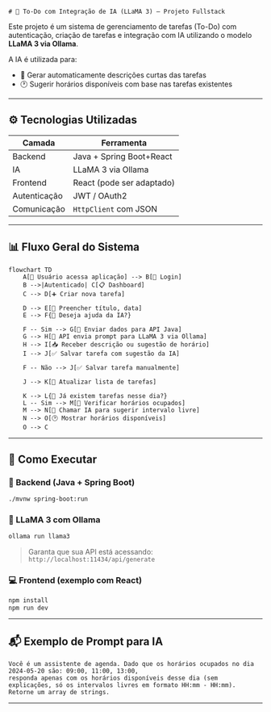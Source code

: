     # 🧠 To-Do com Integração de IA (LLaMA 3) – Projeto Fullstack

Este projeto é um sistema de gerenciamento de tarefas (To-Do) com autenticação, criação de tarefas e integração com IA utilizando o modelo **LLaMA 3 via Ollama**.

A IA é utilizada para:
- 📌 Gerar automaticamente descrições curtas das tarefas
- 🕐 Sugerir horários disponíveis com base nas tarefas existentes

---

## ⚙️ Tecnologias Utilizadas

| Camada       | Ferramenta                     |
|--------------|---------------------------------|
| Backend      | Java + Spring Boot+React        |
| IA           | LLaMA 3 via Ollama              |
| Frontend     | React (pode ser adaptado)       |
| Autenticação | JWT / OAuth2                    |
| Comunicação  | `HttpClient` com JSON           |

---

## 📊 Fluxo Geral do Sistema

```mermaid
flowchart TD
    A[👤 Usuário acessa aplicação] --> B[🔐 Login]
    B -->|Autenticado| C[📋 Dashboard]
    C --> D[➕ Criar nova tarefa]

    D --> E[📝 Preencher título, data]
    E --> F{🤖 Deseja ajuda da IA?}

    F -- Sim --> G[📨 Enviar dados para API Java]
    G --> H[🧠 API envia prompt para LLaMA 3 via Ollama]
    H --> I[📥 Receber descrição ou sugestão de horário]
    I --> J[✅ Salvar tarefa com sugestão da IA]

    F -- Não --> J[✅ Salvar tarefa manualmente]

    J --> K[🔄 Atualizar lista de tarefas]

    K --> L{📅 Já existem tarefas nesse dia?}
    L -- Sim --> M[🧮 Verificar horários ocupados]
    M --> N[🧠 Chamar IA para sugerir intervalo livre]
    N --> O[🕑 Mostrar horários disponíveis]
    O --> C
```

---

## 🔌 Como Executar

### 🐘 Backend (Java + Spring Boot)
```bash
./mvnw spring-boot:run
```

### 🧠 LLaMA 3 com Ollama
```bash
ollama run llama3
```

> Garanta que sua API está acessando: `http://localhost:11434/api/generate`

### 💻 Frontend (exemplo com React)
```bash
npm install
npm run dev
```

---

## 📬 Exemplo de Prompt para IA

```text
Você é um assistente de agenda. Dado que os horários ocupados no dia 2024-05-20 são: 09:00, 11:00, 13:00,
responda apenas com os horários disponíveis desse dia (sem explicações, só os intervalos livres em formato HH:mm - HH:mm).
Retorne um array de strings.
```

---
    

